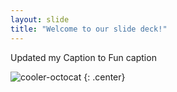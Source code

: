 ```yaml
---
layout: slide
title: "Welcome to our slide deck!"
---
```


Updated my Caption to Fun caption

![cooler-octocat](https://octodex.github.com/images/twenty-percent-cooler-octocat.png)
{: .center}
